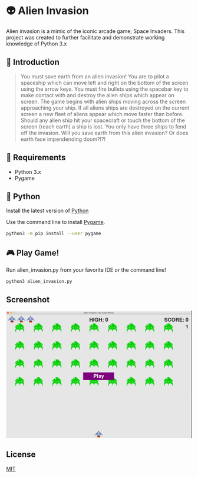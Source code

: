 # 👽 Alien Invasion
Alien invasion is a mimic of the iconic arcade game; Space Invaders.
This project was created to further facilitate and demonstrate working
knowledge of Python 3.x

## 🚀 Introduction
> You must save earth from an alien invasion! You are to pilot a
spaceship which can move left and right on the bottom of the screen
using the arrow keys. You must fire bullets using the spacebar key
to make contact with and destroy the alien ships which appear on screen.
The game begins with alien ships moving across the screen approaching your
ship. If all aliens ships are destroyed on the current screen a new fleet
of aliens appear which move faster than before. Should any alien ship hit
your spacecraft or touch the bottom of the screen (reach earth) a ship is
lost. You only have three ships to fend off the invasion. Will you save
earth from this alien invasion? Or does earth face impendending doom?!?!

## 🔧 Requirements
- Python 3.x
- Pygame

## :snake: Python
Install the latest version of [Python](https://www.python.org/downloads/)

Use the command line to install [Pygame](https://www.pygame.org/news).

```bash
python3 -m pip install --user pygame
```

## :video_game: Play Game!
Run alien_invasion.py from your favorite IDE or the command line!

```bash
python3 alien_invasion.py
```
## Screenshot
![Alt text](/images/gameplay.png?raw=true "Gameplay Screenshot")

## License
[MIT](https://choosealicense.com/licenses/mit/)

